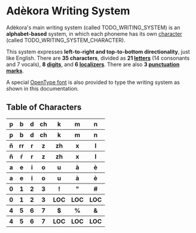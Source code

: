 # Adèkora Writing System

Adèkora's main writing system (called TODO_WRITING_SYSTEM) is an **alphabet-based** system, in which each phoneme has its own [character](#table-of-characters) (called TODO_WRITING_SYSTEM_CHARACTER).

This system expresses **left-to-right and top-to-bottom directionality**, just like English. There are **35 characters**, divided as **21 [letters](letters.md)** (14 consonants and 7 vocals), **8 [digits](numbering.md)**, and **6 [localizers](localizers.md)**. There are also **3 [punctuation marks](punctuation.md)**.

A special [OpenType font](font.md) is also provided to type the writing system as shown in this documentation.

## Table of Characters

<table class="writing-all-characters-table">
	<tr>
		<th><wxl>p</wxl></th>
		<th><wxl>b</wxl></th>
		<th><wxl>d</wxl></th>
		<th><wxl>ch</wxl></th>
		<th><wxl>k</wxl></th>
		<th><wxl>m</wxl></th>
		<th><wxl>n</wxl></th>
	</tr>
	<tr>
		<th><x>p</x></th>
		<th><x>b</x></th>
		<th><x>d</x></th>
		<th><x>ch</x></th>
		<th><x>k</x></th>
		<th><x>m</x></th>
		<th><x>n</x></th>
	</tr>
	<tr>
		<th><wxl>ñ</wxl></th>
		<th><wxl>rr</wxl></th>
		<th><wxl>r</wxl></th>
		<th><wxl>z</wxl></th>
		<th><wxl>zh</wxl></th>
		<th><wxl>x</wxl></th>
		<th><wxl>l</wxl></th>
	</tr>
	<tr>
		<th><x>ñ</x></th>
		<th><x>ŕ</x></th>
		<th><x>r</x></th>
		<th><x>z</x></th>
		<th><x>zh</x></th>
		<th><x>x</x></th>
		<th><x>l</x></th>
	</tr>
	<tr>
		<th><wxl>a</wxl></th>
		<th><wxl>e</wxl></th>
		<th><wxl>i</wxl></th>
		<th><wxl>o</wxl></th>
		<th><wxl>u</wxl></th>
		<th><wxl>à</wxl></th>
		<th><wxl>è</wxl></th>
	</tr>
	<tr>
		<th><x>a</x></th>
		<th><x>e</x></th>
		<th><x>i</x></th>
		<th><x>o</x></th>
		<th><x>u</x></th>
		<th><x>à</x></th>
		<th><x>è</x></th>
	</tr>
	<tr>
		<th><wxl>0</wxl></th>
		<th><wxl>1</wxl></th>
		<th><wxl>2</wxl></th>
		<th><wxl>3</wxl></th>
		<th><wxl>!</wxl></th>
		<th><wxl>"</wxl></th>
		<th><wxl>#</wxl></th>
	</tr>
	<tr>
		<th><x>0</x></th>
		<th><x>1</x></th>
		<th><x>2</x></th>
		<th><x>3</x></th>
		<th><x>LOC</x></th>
		<th><x>LOC</x></th>
		<th><x>LOC</x></th>
	</tr>
	<tr>
		<th><wxl>4</wxl></th>
		<th><wxl>5</wxl></th>
		<th><wxl>6</wxl></th>
		<th><wxl>7</wxl></th>
		<th><wxl>$</wxl></th>
		<th><wxl>%</wxl></th>
		<th><wxl>&</wxl></th>
	</tr>
	<tr>
		<th><x>4</x></th>
		<th><x>5</x></th>
		<th><x>6</x></th>
		<th><x>7</x></th>
		<th><x>LOC</x></th>
		<th><x>LOC</x></th>
		<th><x>LOC</x></th>
	</tr>
</table>
